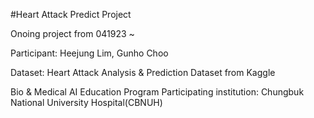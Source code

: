 #Heart Attack Predict Project

Onoing project from 041923 ~

Participant: Heejung Lim, Gunho Choo

Dataset: Heart Attack Analysis & Prediction Dataset from Kaggle

Bio & Medical AI Education Program
Participating institution: Chungbuk National University Hospital(CBNUH)
